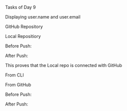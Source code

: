 Tasks of Day 9






Displaying user.name and user.email



GitHub Repository



Local Repositiory



Before Push:



After Push:



This proves that the Local repo is connected with GitHub

From CLI



From GitHub

Before Push:



After Push:

